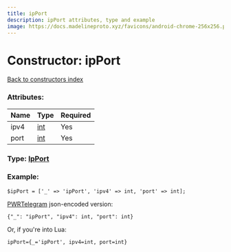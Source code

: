 ```yaml
---
title: ipPort
description: ipPort attributes, type and example
image: https://docs.madelineproto.xyz/favicons/android-chrome-256x256.png
---
```

# Constructor: ipPort  
[Back to constructors index](index.md)



### Attributes:

| Name     |    Type       | Required |
|----------|---------------|----------|
|ipv4|[int](../types/int.md) | Yes|
|port|[int](../types/int.md) | Yes|



### Type: [IpPort](../types/IpPort.md)


### Example:

```
$ipPort = ['_' => 'ipPort', 'ipv4' => int, 'port' => int];
```  

[PWRTelegram](https://pwrtelegram.xyz) json-encoded version:

```
{"_": "ipPort", "ipv4": int, "port": int}
```


Or, if you're into Lua:  


```
ipPort={_='ipPort', ipv4=int, port=int}

```


